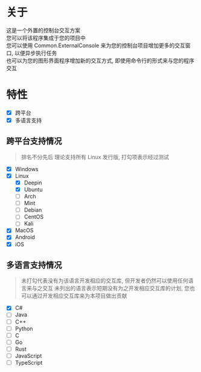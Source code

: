 # 关于
这是一个外置的控制台交互方案  
您可以将该程序集成于您的项目中  
您可以使用 Common.ExternalConsole 来为您的控制台项目增加更多的交互窗口, 以便异步执行任务  
也可以为您的图形界面程序增加新的交互方式, 即使用命令行的形式来与您的程序交互

# 特性
- [x] 跨平台
- [x] 多语言支持

## 跨平台支持情况
> 排名不分先后
> 理论支持所有 Linux 发行版, 打勾项表示经过测试

- [x] Windows
- [x] Linux
  - [x] Deepin
  - [x] Ubuntu
  - [ ] Arch
  - [ ] Mint
  - [ ] Debian
  - [ ] CentOS
  - [ ] Kali
- [x] MacOS
- [x] Android
- [x] iOS

## 多语言支持情况
> 未打勾代表没有为该语言开发相应的交互库, 但开发者仍然可以使用任何语言来与之交互
> 未列出的语言表示短期没有为之开发相应交互库的计划, 您也可以通过开发相应交互库来为本项目做出贡献

- [x] C#
- [ ] Java
- [ ] C++
- [ ] Python
- [ ] C
- [ ] Go
- [ ] Rust
- [ ] JavaScript
- [ ] TypeScript
